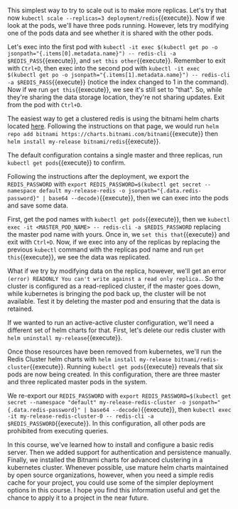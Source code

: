 This simplest way to try to scale out is to make more replicas.  Let's try that now `kubectl scale --replicas=3 deployment/redis`{{execute}}.  Now if we look at the pods, we'll have three pods running.  However, lets try modifying one of the pods data and see whether it is shared with the other pods.

Let's exec into the first pod with `kubectl -it exec $(kubectl get po -o jsonpath="{.items[0].metadata.name}") -- redis-cli -a $REDIS_PASS`{{execute}}, and `set this other`{{execute}}.  Remember to exit with `Ctrl+D`, then exec into the second pod with `kubectl -it exec $(kubectl get po -o jsonpath="{.items[1].metadata.name}") -- redis-cli -a $REDIS_PASS`{{execute}} (notice the index changed to 1 in the command).  Now if we run `get this`{{execute}}, we see it's still set to "that".  So, while they're sharing the data storage location, they're not sharing updates.  Exit from the pod with `Ctrl+D`.

The easiest way to get a clustered redis is using the bitnami helm charts located [here](https://github.com/bitnami/charts/tree/master/bitnami/redis).  Following the instructions on that page, we would run `helm repo add bitnami https://charts.bitnami.com/bitnami`{{execute}} then `helm install my-release bitnami/redis`{{execute}}.

The default configuration contains a single master and three replicas, run `kubectl get pods`{{execute}} to confirm.

Following the instructions after the deployment, we export the `REDIS_PASSWORD` with `export REDIS_PASSWORD=$(kubectl get secret --namespace default my-release-redis -o jsonpath="{.data.redis-password}" | base64 --decode)`{{execute}}, then we can exec into the pods and save some data.  

First, get the pod names with `kubectl get pods`{{execute}}, then we `kubectl exec -it <MASTER_POD_NAME> -- redis-cli -a $REDIS_PASSWORD` replacing the master pod name with yours.  Once in, we `set this that`{{execute}} and exit with `Ctrl+D`.  Now, if we exec into any of the replicas by replacing the previous `kubectl` command with the replicas pod name and run `get this`{{execute}}, we see the data was replicated.

What if we try by modifying data on the replica, however, we'll get an error `(error) READONLY You can't write against a read only replica.`.  So the cluster is configured as a read-repliced cluster, if the master goes down, while kubernetes is bringing the pod back up, the cluster will be not available.  Test it by deleting the master pod and ensuring that the data is retained.

If we wanted to run an active-active cluster configuration, we'll need a different set of helm charts for that.  First, let's delete our redis cluster with `helm uninstall my-release`{{execute}}.

Once those resources have been removed from kubernetes, we'll run the Redis Cluster helm charts with `helm install my-release bitnami/redis-cluster`{{execute}}.  Running `kubectl get pods`{{execute}} reveals that six pods are now being created.  In this configuration, there are three master and three replicated master pods in the system.

We re-export our `REDIS_PASSWORD` with `export REDIS_PASSWORD=$(kubectl get secret --namespace "default" my-release-redis-cluster -o jsonpath="{.data.redis-password}" | base64 --decode)`{{execute}}, then `kubectl exec -it my-release-redis-cluster-0 -- redis-cli -a $REDIS_PASSWORD`{{execute}}.  In this configuration, all other pods are prohibited from executing queries.

In this course, we've learned how to install and configure a basic redis server.  Then we added support for authentication and persistence manually.  Finally, we installed the Bitnami charts for advanced clustering in a kubernetes cluster.  Whenever possible, use mature helm charts maintained by open source organizations, however, when you need a simple redis cache for your project, you could use some of the simpler deployment options in this course.  I hope you find this information useful and get the chance to apply it to a project in the near future.
